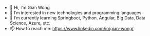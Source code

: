 - 👋 Hi, I’m Gian Wong
- 👀 I’m interested in new technologies and programming languages
- 🌱 I’m currently learning Springboot, Python, Angular, Big Data, Data Science, Azure, etc.
- 📫 How to reach me: https://www.linkedin.com/in/gian-wong/

<!--- - 💞️ I’m looking to collaborate on ... --->
<!---
giand2205/giand2205 is a ✨ special ✨ repository because its `README.md` (this file) appears on your GitHub profile.
You can click the Preview link to take a look at your changes.
--->
